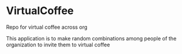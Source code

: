 # VirtualCoffee

Repo for virtual coffee across org 

This application is to make random combinations among people of the organization to invite them to virtual coffee
